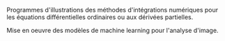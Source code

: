 Programmes d'illustrations des méthodes d'intégrations numériques pour les équations différentielles ordinaires ou aux dérivées partielles.

Mise en oeuvre des modèles de machine learning pour l'analyse d'image.
